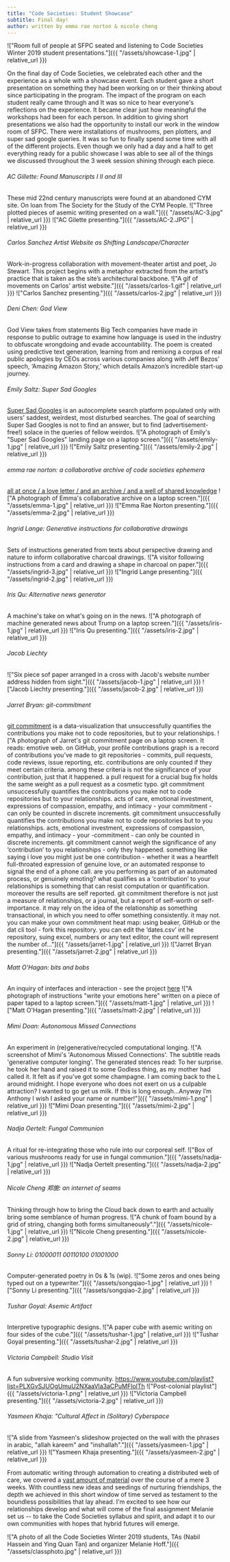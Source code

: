 ```yaml
---
title: "Code Societies: Student Showcase"
subtitle: Final day!
author: written by emma rae norton & nicole cheng
---
```

!["Room full of people at SFPC seated and listening to Code Societies Winter 2019 student presentations."]({{ "/assets/showcase-1.jpg" | relative_url }})

On the final day of Code Societies, we celebrated each other and the experience as a whole with a showcase event. Each student gave a short presentation on something they had been working on or their thinking about since participating in the program. The impact of the program on each student really came through and It was so nice to hear everyone's reflections on the experience. It became clear just how meaningful the workshops had been for each person. In addition to giving short presentations we also had the opportunity to install our work in the window room of SFPC. There were installations of mushrooms, pen plotters, and super sad google queries. It was so fun to finally spend some time with all of the different projects. Even though we only had a day and a half to get everything ready for a public showcase I was able to see all of the things we discussed throughout the 3 week session shining through each piece.

###### AC Gillette:	_Found Manuscripts I II and III_
These mid 22nd century manuscripts were found at an abandoned CYM site. On loan from The Society for the Study of the CYM People.
!["Three plotted pieces of asemic writing presented on a wall."]({{ "/assets/AC-3.jpg" | relative_url }})
!["AC Gilette presenting."]({{ "/assets/AC-2.JPG" | relative_url }})

###### Carlos Sanchez	_Artist Website as Shifting Landscape/Character_
Work-in-progress collaboration with movement-theater artist and poet, Jo Stewart. This project begins with a metaphor extracted from the artist’s practice that is taken as the site’s architectural backbone.
!["A gif of movements on Carlos' artist website."]({{ "/assets/carlos-1.gif" | relative_url }})
!["Carlos Sanchez presenting."]({{ "/assets/carlos-2.jpg" | relative_url }})

###### Deni Chen:	_God View_
God View takes from statements Big Tech companies have made in response to public outrage to examine how language is used in the industry to obfuscate wrongdoing and evade accountability. The poem is created using predictive text generation, learning from and remixing a corpus of real public apologies by CEOs across various companies along with Jeff Bezos’ speech, ‘Amazing Amazon Story,’ which details Amazon’s incredible start-up journey.

###### Emily Saltz:	_Super Sad Googles_
[Super Sad Googles](http://super-sad-googles.glitch.me) is an autocomplete search platform populated only with users' saddest, weirdest, most disturbed searches. The goal of searching Super Sad Googles is not to find an answer, but to find (advertisement-free!) solace in the queries of fellow weirdos.
!["A photograph of Emily's "Super Sad Googles" landing page on a laptop screen."]({{ "/assets/emily-1.jpg" | relative_url }})
!["Emily Saltz presenting."]({{ "/assets/emily-2.jpg" | relative_url }})

###### emma rae norton:	_a collaborative archive of code societies ephemera_
[all at once / a love letter / and an archive / and a well of shared knowledge](http://sfpc.io/codesocieties_students/)
!["A photograph of Emma's collaborative archive on a laptop screen."]({{ "/assets/emma-1.jpg" | relative_url }})
!["Emma Rae Norton presenting."]({{ "/assets/emma-2.jpg" | relative_url }})

###### Ingrid Lange: _Generative instructions for collaborative drawings_
Sets of instructions generated from texts about perspective drawing and nature to inform collaborative charcoal drawings.
!["A visitor following instructions from a card and drawing a shape in charcoal on paper."]({{ "/assets/ingrid-3.jpg" | relative_url }})
!["Ingrid Lange presenting."]({{ "/assets/ingrid-2.jpg" | relative_url }})

###### Iris Qu: _Alternative news generator_
A machine's take on what's going on in the news.
!["A photograph of machine generated news about Trump on a laptop screen."]({{ "/assets/iris-1.jpg" | relative_url }})
!["Iris Qu presenting."]({{ "/assets/iris-2.jpg" | relative_url }})

###### Jacob Liechty
!["Six piece sof paper arranged in a cross with Jacob's website number address hidden from sight."]({{ "/assets/jacob-1.jpg" | relative_url }})
!["Jacob Liechty presenting."]({{ "/assets/jacob-2.jpg" | relative_url }})

###### Jarret Bryan: _git-commitment_
[git commitment](https://git-commitment.hashbase.io) is a data-visualization that unsuccessfully quantifies the contributions you make not to code repositories, but to your relationships.
!["A photograph of Jarret's git commitment page on a laptop screen. It reads: emotive web. on GitHub, your profile contributions graph is a record of contributions you’ve made to git repositories - commits, pull requests, code reviews, issue reporting, etc. contributions are only counted if they meet certain criteria. among these criteria is not the significance of your contribution, just that it happened. a pull request for a crucial bug fix holds the same weight as a pull request as a cosmetic typo. git commitment unsuccessfully quantifies the contributions you make not to code repositories but to your relationships. acts of care, emotional investment, expressions of compassion, empathy, and intimacy - your commitment - can only be counted in discrete increments. git commitment unsuccessfully quantifies the contributions you make not to code repositories but to you relationships. acts, emotional investment, expressions of compassion, empathy, and intimacy - your -commitment - can only be counted in discrete increments. git commitment cannot weigh the significance of any ‘contribution’ to you relationships - only they happened. something like saying i love you might just be one contribution - whether it was a heartfelt full-throated expression of genuine love, or an automated response to signal the end of a phone call. are you performing as part of an automated process, or genuinely emoting? what qualifies as a ‘contribution’ to your relationships is something that can resist computation or quantification. moreover the results are self reported. git commitment therefore is not just a measure of relationships, or a journal, but a report of self-worth or self-importance. it may rely on the idea of the relationship as something transactional, in which you need to offer something consistently. it may not. you can make your own commitment heat map: using beaker, GitHub or the dat cli tool - fork this repository. you can edit the ‘dates.csv’ int he repository, suing excel, numbers or any text editor, the count will represent the number of…"]({{ "/assets/jarret-1.jpg" | relative_url }})
!["Jarret Bryan presenting."]({{ "/assets/jarret-2.jpg" | relative_url }})

###### Matt O'Hagan: _bits and bobs_
An inquiry of interfaces and interaction - see the project [here](http://ohagan.co/bobs)
!["A photograph of instructions "write your emotions here" written on a piece of paper taped to a laptop screen."]({{ "/assets/matt-1.jpg" | relative_url }})
!["Matt O'Hagan presenting."]({{ "/assets/matt-2.jpg" | relative_url }})

###### Mimi Doan: _Autonomous Missed Connections_
An experiment in (re)generative/recycled computational longing.
!["A screenshot of Mimi's 'Autonomous Missed Connections'. The subtitle reads 'generative computer longing'. The generated stences read: To her surprise. he took her hand and raised it to some Godless thing, as my mother had called it. It felt as if you’ve got some champagne. I am coming back to the L around midnight. I hope everyone who does not exert on us a culpable attraction? I wanted to go get us milk. If this is long enough…Anyway I’m Anthony I wish I asked your name or number!"]({{ "/assets/mimi-1.png" | relative_url }})
!["Mimi Doan presenting."]({{ "/assets/mimi-2.jpg" | relative_url }})

###### Nadja Oertelt: _Fungal Communion_
A ritual for re-integrating those who rule into our corporeal self.
!["Box of various mushrooms ready for use in fungal communion."]({{ "/assets/nadja-1.jpg" | relative_url }})
!["Nadja Oertelt presenting."]({{ "/assets/nadja-2.jpg" | relative_url }})

###### Nicole Cheng 郑旎:	_an internet of seams_
Thinking through how to bring the Cloud back down to earth and actually bring some semblance of human progress.
!["A chunk of foam bound by a grid of string, changing both forms simultaneously"."]({{ "/assets/nicole-1.jpg" | relative_url }})
!["Nicole Cheng presenting."]({{ "/assets/nicole-2.jpg" | relative_url }})

###### Sonny Li: _01000011 00110100 01001000_
Computer-generated poetry in 0s & 1s (wip).
!["Some zeros and ones being typed out on a typewriter."]({{ "/assets/songqiao-1.jpg" | relative_url }})
!["Sonny Li presenting."]({{ "/assets/songqiao-2.jpg" | relative_url }})

###### Tushar Goyal:	_Asemic Artifact_
Interpretive typographic designs.
!["A paper cube with asemic writing on four sides of the cube."]({{ "/assets/tushar-1.jpg" | relative_url }})
!["Tushar Goyal presenting."]({{ "/assets/tushar-2.jpg" | relative_url }})

###### Victoria Campbell: _Studio Visit_
A fun subversive working community.
https://www.youtube.com/playlist?list=PLXGvSJUOgUmuU2NXaaVla3aCPuMFIolTh
!["Post-colonial playlist"]({{ "/assets/victoria-1.png" | relative_url }})
!["Victoria Campbell presenting."]({{ "/assets/victoria-2.jpg" | relative_url }})

###### Yasmeen Khaja:	_"Cultural Affect in (Solitary) Cyberspace_
!["A slide from Yasmeen's slideshow projected on the wall with the phrases in arabic, "allah kareem" and "inshallah"."]({{ "/assets/yasmeen-1.jpg" | relative_url }})
!["Yasmeen Khaja presenting."]({{ "/assets/yasmeen-2.jpg" | relative_url }})

From automatic writing through automation to creating a distributed web of care, we covered a [vast amount of material](https://github.com/SFPC/codesocieties-winter-19) over the course of a mere 3 weeks. With countless new ideas and seedings of nurturing friendships, the depth we achieved in this short window of time served as testament to the boundless possibilities that lay ahead. I'm excited to see how our relationships develop and what will come of the final assignment Melanie set us -- to take the Code Societies syllabus and spirit, and adapt it to our own communities with hopes that hybrid futures will emerge.

!["A photo of all the Code Societies Winter 2019 students, TAs (Nabil Hassein and Ying Quan Tan) and organizer Melanie Hoff."]({{ "/assets/classphoto.jpg" | relative_url }})
